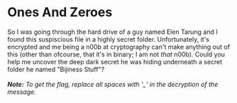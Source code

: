 # Ones And Zeroes
So I was going through the hard drive of a guy named Elen Tarung and I found this suspiscious file in a highly secret folder.
Unfortunately, it's encrypted and me being a n00b at cryptography can't make anything out of this (other than ofcourse, that it's in binary; I am not _that_ n00b).
Could you help me uncover the deep dark secret he was hiding underneath a secret folder he named "Bijiness Stuff"?
<br />
<br />
_**Note:** To get the flag, replace all spaces with '\_' in the decryption of the message._

